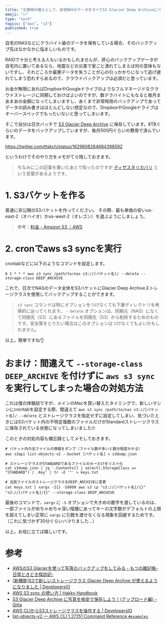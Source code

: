 ```yaml
---
title: "災害時の備えとして、自宅NASのデータをすべてS3 Glacier Deep Archiveにバックアップしておく"
emoji: "🔥"
type: "tech"
topics: ["aws", "s3"]
published: true
---
```


自宅のNASなどにテラバイト級のデータを保有している場合、そのバックアップ先はなかなかに悩ましいものです。

RAIDで十分と考える人もいるかもしれませんが、肝心のバックアップデータが自宅内に置いてあるなら、地震などの災害で家ごと潰れてしまえば何の意味もないですし、それどころか最悪データを失うことが心の引っかかりになって逃げ遅れてしまう恐れすらあるので、クラウドバックアップは必須だと思っています。

お金が無限にあればDropboxやGoogleドライブのようなフルマネージドなクラウドストレージに同期しておけばよいのですが、数テラバイトにもなると毎月まあまあの金額になってしまいますし、あくまで非常時用のバックアップであってデータの読み書きはほとんどしない想定なので、DropboxやGoogleドライブはオーバースペックでもったいないと思ってしまいます。

そこで自分は日次バッチで [S3 Glacier Deep Archive](https://aws.amazon.com/jp/s3/storage-classes/glacier/) に保存しています。8TBぐらいのデータをバックアップしていますが、毎月500円ぐらいの費用で済んでいます。

https://twitter.com/ttskch/status/1629808284684398592

というわけでそのやり方をメモがてら残しておきます。

> ちなみにこの記事を書いたあとで知ったのですが [ディザスタリカバリ](https://ja.wikipedia.org/wiki/%E3%83%87%E3%82%A3%E3%82%B6%E3%82%B9%E3%82%BF%E3%83%AA%E3%82%AB%E3%83%90%E3%83%AA) という言葉があるようです。

# 1. S3バケットを作る

普通に非公開のS3バケットを作ってください。
その際、最も単価の安いus-east-2（オハイオ）かus-west-2（オレゴン）を選ぶようにしましょう。

> 参考：[料金 - Amazon S3 ｜AWS](https://aws.amazon.com/jp/s3/pricing/)

# 2. cronでaws s3 syncを実行

crontabなどに以下のようなコマンドを設定します。

```
0 1 * * * aws s3 sync /path/to/nas s3://[バケット名]/ --delete --storage-class DEEP_ARCHIVE
```

これで、日次でNASのデータ全体をS3バケットにGlacier Deep Archiveストレージクラスを使用してバックアップすることができます。

> `s3 sync` コマンドは特にオプションをつけなくても下層ディレクトリを再帰的に辿ってくれます。
> `--delete` オプションは、同期元（NAS）になくて同期先（S3）にあるファイルを同期先（S3）から削除するためのものです。安全策をとりたい場合はこのオプションはつけなくてもよいかもしれません。

以上。簡単ですね👌

# おまけ：間違えて `--storage-class DEEP_ARCHIVE` を付けずに `aws s3 sync` を実行してしまった場合の対処方法

これは僕の体験談ですが、メインのMacを買い替えたタイミングで、新しいマシンにcrontabを設定する際、間違えて `aws s3 sync /path/to/nas s3://[バケット名]/ --delete` とストレージクラスを指定せずに設定してしまい、気づいたときにはS3バケット内の不特定複数のファイルだけがStandardストレージクラスに保存されている状態になってしまいました🙄

このときの対処内容も備忘録としてメモしておきます。

```shell
# バケット内の全ファイルの情報をダンプ（ファイル数が多いと数分程度かかる）
aws s3api list-objects-v2 --bucket [バケット名] > s3dump.json

# ストレージクラスがSTANDARDであるファイルのキーだけをリスト化
cat s3dump.json | jq '.Contents[] | select(.StorageClass == "STANDARD") | .Key' | tr -d '"' > keys.txt

# 当該ファイルのストレージクラスをDEEP_ARCHIVEに変更
cat keys.txt | xargs -I{} -S9999 aws s3 cp "s3://[バケット名]/{}" "s3://[バケット名]/{}" --storage-class DEEP_ARCHIVE
```

最後のコマンドで、`xargs` に `-S` オプションで大きめの数字を渡しているのは、一部ファイルがめちゃめちゃ深い階層にあってキーの文字数がデフォルトの上限を超えてしまい正常に `xargs` に引数を渡せなくなる現象を回避するためです。（これに気づかず30分ぐらいハマりました…）

以上。お役に立てば嬉しいです。

# 参考

* [AWSのS3 Glacierを使って写真のバックアップをしてみる - もつの雑記帳-日常ときどき探訪記-](https://www.motsu-tanbou.com/entry/aws-s3-glacier-photobackup)
* [[新機能]S3で新しいストレージクラス Glacier Deep Archive が使えるようになりました | DevelopersIO](https://dev.classmethod.jp/articles/s3-deep-archive/)
* [AWS S3 sync の使い方 | Hakky Handbook](https://book.st-hakky.com/docs/aws-s3-sync/)
* [S3 Glacier Deep Archive に写真を格安で保存しよう！(アップロード編) - Qiita](https://qiita.com/taku-y-9308/items/6294b7198c72fb98768e)
* [AWS CLIからS3ストレージクラスを操作する | DevelopersIO](https://dev.classmethod.jp/articles/manage-s3-storage-class-with-aws-cli/)
* [list-objects-v2 — AWS CLI 1.27.151 Command Reference `#examples`](https://docs.aws.amazon.com/cli/latest/reference/s3api/list-objects-v2.html#examples)
